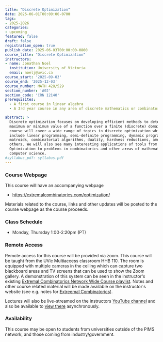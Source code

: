 ```yaml
---
title: "Discrete Optimization"
date: 2025-06-01T00:00:00-0700
tags:
- 2025-2026
categories:
- upcoming
featured: false
draft: false
registration_open: true
publish_date: 2025-06-03T00:00:00-0800
course_title: "Discrete Optimization"
instructors:
- name: Jonathan Noel
  institution: University of Victoria
  email: noelj@uvic.ca
course_start: '2025-09-03'
course_end: '2025-12-03'
course_number: MATH 428/529
section_number: 'A02'
section_code: 'CRN 12140'
prerequisites:
  - A first course in linear algebra
  - A 3rd year course in any area of discrete mathematics or combinatorics

abstract: >
  Discrete optimization focuses on developing efficient methods to determine the
  maximum or minimum value of a function over a finite (discrete) domain. This
  course will cover a wide range of topics in discrete optimization which may
  include linear programming, semi-definite programming, dynamic programming,
  matroids, combinatorial algorithms, duality, hardness reductions, among
  others. We will also see many interesting applications of tools from Discrete
  Optimization to problems in combinatorics and other areas of mathematics and
  computer science. 
#syllabus_pdf: syllabus.pdf
---
```

### Course Webpage
This course will have an accompanying webpage

  * https://extremalcombinatorics.com/optimization/

Materials related to the course, links and other updates will be posted to the
course webpage as the course proceeds.

### Class Schedule
  * Monday, Thursday 1:00-2:20pm (PT)

### Remote Access
Remote access for this course will be provided via zoom. This course will be
taught from the UVic Multiaccess classroom HHB 110. The room is equipped with
multiple cameras in the ceiling which can capture two blackboard areas and TV
screens that can be used to show the Zoom gallery. A demonstration of this
system can be seen in the instructor's existing [Extremal Combinatorics Network
Wide Course
playlist](https://youtube.com/playlist?list=PLtxJg53s2o0MEvvdIxPKI1AXYLI1cH4A2&si=M6HDNRpTOr5PGCH0).
Notes and other course related material will be made available on the
instructor's website (see e.g. notes for [Extreemal
Combinatorics](https://extremalcombinatorics.com/notes/root-1-2-2.html)).

Lectures will also be live-streamed on the instructors [YouTube
channel](https://www.youtube.com/@jonathannoel/streams) and also be available to
[view there](https://www.youtube.com/@jonathannoel) asynchronously.

### Availability
This course may be open to students from universities outside of the PIMS
network, and those coming from industry/government.

